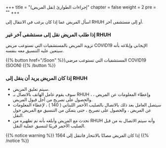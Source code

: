 +++
title = "إجراءات الطوارئ (نقل المريض)"
chapter = false
weight = 2
pre = "<b></b>"
+++

اسأل المريض عما إذا كان يرغب في الانتقال إلى RHUH أو إلى مستشفى آخر.

### إذا طلب المريض نقل  إلى مستشفى آخر  غير RHUH

تزويد المريض بالمستشفيات التي تستوعب مريض COVID19 الإيجابي وإبلاغه بأنه سيتعين عليه التنسيق معه بنفسه.

{{% button href="/Soon" %}}المستشفيات التي تستوعب مرضى COVID19 (SOON)
{{% /button %}}

### إذا كان المريض يريد أن ينقل إلى RHUH 
- سيتم تعليق المريض.
- سوف يقوم عامل الهاتف بالاتصال بـ RHUH ، وإعطاء المعلومات عن المريض ، والحصول على تصريح من أجل قبول المريض.
- سيتصل العامل بعد ذلك بالاتصال بالصليب الأحمر اللبناني ( 140 ) ، لإعطاء المعلومات عن المريض ، والحصول على تصريح ، حتى يتمكن من التنسيق مع المريض حول النقل.
- تحدث مع المريض وأبلغه بأنه تم تطهيره من RHUH وأنه سيتم الاتصال به من قبل الصليب الأحمر قريبًا لتنسيق عملية النقل.

{{% notice warning %}}
إذا كان المريض مصابًا بالانتحار  فانتقل إلى  1564 
{{% /notice %}}

